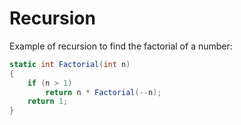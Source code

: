 # Recursion

Example of recursion to find the factorial of a number:

```csharp
static int Factorial(int n)
{     
    if (n > 1)         
        return n * Factorial(--n);
    return 1;
}
```
